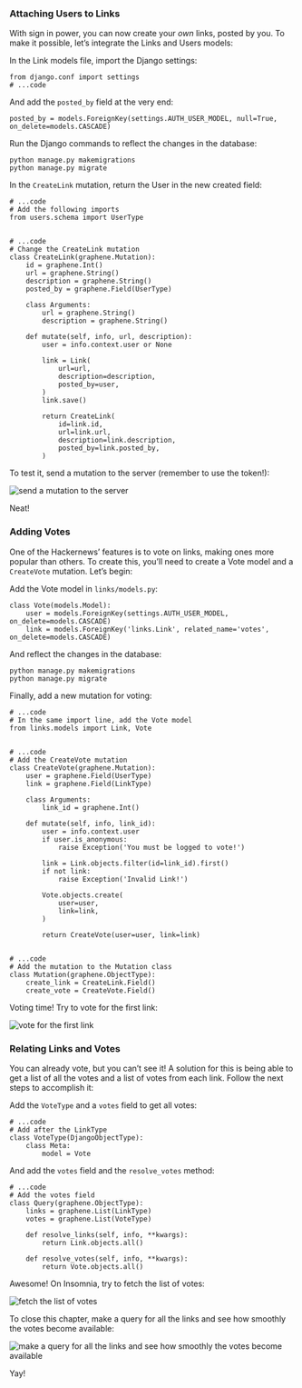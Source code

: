 ### Attaching Users to Links

With sign in power, you can now create your _own_ links, posted by you. To make it possible, let’s integrate the Links and Users models:

In the Link models file, import the Django settings:

    from django.conf import settings
    # ...code

And add the `posted_by` field at the very end:

    posted_by = models.ForeignKey(settings.AUTH_USER_MODEL, null=True, on_delete=models.CASCADE)

Run the Django commands to reflect the changes in the database:

    python manage.py makemigrations
    python manage.py migrate

In the `CreateLink` mutation, return the User in the new created field:

    # ...code
    # Add the following imports
    from users.schema import UserType


    # ...code
    # Change the CreateLink mutation
    class CreateLink(graphene.Mutation):
        id = graphene.Int()
        url = graphene.String()
        description = graphene.String()
        posted_by = graphene.Field(UserType)

        class Arguments:
            url = graphene.String()
            description = graphene.String()

        def mutate(self, info, url, description):
            user = info.context.user or None

            link = Link(
                url=url,
                description=description,
                posted_by=user,
            )
            link.save()

            return CreateLink(
                id=link.id,
                url=link.url,
                description=link.description,
                posted_by=link.posted_by,
            )

To test it, send a mutation to the server (remember to use the token!):

![send a mutation to the server](https://i.imgur.com/XBsEwK8.png)

Neat!

### Adding Votes

One of the Hackernews’ features is to vote on links, making ones more popular than others. To create this, you’ll need to create a Vote model and a `CreateVote` mutation. Let’s begin:

Add the Vote model in `links/models.py`:

    class Vote(models.Model):
        user = models.ForeignKey(settings.AUTH_USER_MODEL, on_delete=models.CASCADE)
        link = models.ForeignKey('links.Link', related_name='votes', on_delete=models.CASCADE)

And reflect the changes in the database:

    python manage.py makemigrations
    python manage.py migrate

Finally, add a new mutation for voting:

    # ...code
    # In the same import line, add the Vote model
    from links.models import Link, Vote


    # ...code
    # Add the CreateVote mutation
    class CreateVote(graphene.Mutation):
        user = graphene.Field(UserType)
        link = graphene.Field(LinkType)

        class Arguments:
            link_id = graphene.Int()

        def mutate(self, info, link_id):
            user = info.context.user
            if user.is_anonymous:
                raise Exception('You must be logged to vote!')

            link = Link.objects.filter(id=link_id).first()
            if not link:
                raise Exception('Invalid Link!')

            Vote.objects.create(
                user=user,
                link=link,
            )

            return CreateVote(user=user, link=link)


    # ...code
    # Add the mutation to the Mutation class
    class Mutation(graphene.ObjectType):
        create_link = CreateLink.Field()
        create_vote = CreateVote.Field()

Voting time! Try to vote for the first link:

![vote for the first link](https://i.imgur.com/5NUS0fu.png)

### Relating Links and Votes

You can already vote, but you can’t see it! A solution for this is being able to get a list of all the votes and a list of votes from each link. Follow the next steps to accomplish it:

Add the `VoteType` and a `votes` field to get all votes:

    # ...code
    # Add after the LinkType
    class VoteType(DjangoObjectType):
        class Meta:
            model = Vote

And add the `votes` field and the `resolve_votes` method:

    # ...code
    # Add the votes field
    class Query(graphene.ObjectType):
        links = graphene.List(LinkType)
        votes = graphene.List(VoteType)

        def resolve_links(self, info, **kwargs):
            return Link.objects.all()

        def resolve_votes(self, info, **kwargs):
            return Vote.objects.all()

Awesome! On Insomnia, try to fetch the list of votes:

![fetch the list of votes](https://i.imgur.com/LJ0CMn6.png)

To close this chapter, make a query for all the links and see how smoothly the votes become available:

![make a query for all the links and see how smoothly the votes become available](https://i.imgur.com/jAlDphd.png)

Yay!
